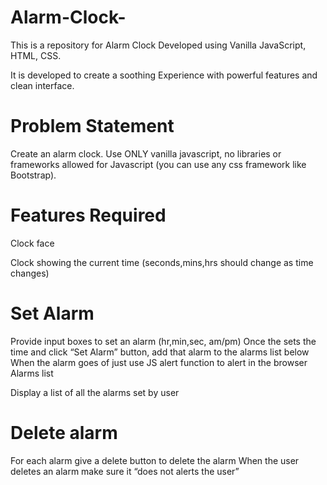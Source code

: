 # Alarm-Clock-

This is a repository for Alarm Clock Developed using Vanilla JavaScript, HTML, CSS.

It is developed to create a soothing Experience with powerful features and clean interface.

# Problem Statement
Create an alarm clock. Use ONLY vanilla javascript, no libraries or frameworks allowed for Javascript (you can use any css framework like Bootstrap).

# Features Required
Clock face

Clock showing the current time (seconds,mins,hrs should change as time changes)

# Set Alarm

Provide input boxes to set an alarm (hr,min,sec, am/pm)
Once the sets the time and click “Set Alarm” button, add that alarm to the alarms list below
When the alarm goes of just use JS alert function to alert in the browser
Alarms list

Display a list of all the alarms set by user
# Delete alarm

For each alarm give a delete button to delete the alarm
When the user deletes an alarm make sure it “does not alerts the user”
